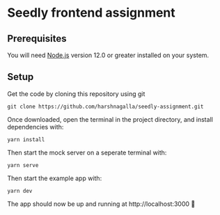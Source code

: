 # Seedly frontend assignment

## Prerequisites

You will need [Node.js](https://nodejs.org) version 12.0 or greater installed on your system.

## Setup

Get the code by cloning this repository using git

```
git clone https://github.com/harshnagalla/seedly-assignment.git
```

Once downloaded, open the terminal in the project directory, and install dependencies with:

```
yarn install
```

Then start the mock server on a seperate terminal with:

```
yarn serve
```

Then start the example app with:

```
yarn dev
```

The app should now be up and running at http://localhost:3000 🚀

